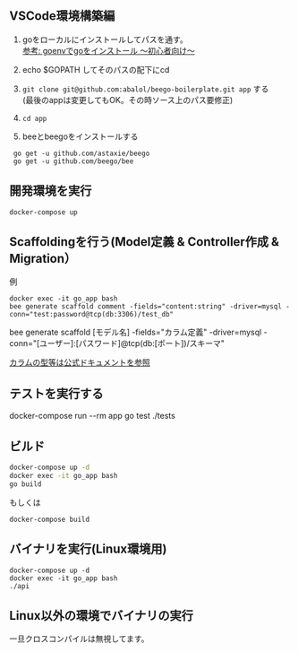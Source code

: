 ## VSCode環境構築編
1. goをローカルにインストールしてパスを通す。  
[参考: goenvでgoをインストール 〜初心者向け〜](https://qiita.com/yut-kt/items/9f5ac1e788df61f64290)

1. echo $GOPATH してそのパスの配下にcd
1. `git clone git@github.com:abalol/beego-boilerplate.git app` する   
(最後のappは変更してもOK。その時ソース上のパス要修正)
1. `cd app`
1. beeとbeegoをインストールする
```
 go get -u github.com/astaxie/beego
 go get -u github.com/beego/bee
```
## 開発環境を実行

`docker-compose up`

## Scaffoldingを行う(Model定義 & Controller作成 & Migration）
例
```
docker exec -it go_app bash
bee generate scaffold comment -fields="content:string" -driver=mysql -conn="test:password@tcp(db:3306)/test_db"
```

bee generate scaffold [モデル名] -fields="カラム定義"  -driver=mysql -conn="[ユーザー]:[パスワード]@tcp(db:[ポート])/スキーマ"

[カラムの型等は公式ドキュメントを参照](https://beego.me/docs/mvc/model/models.md#mysql)

## テストを実行する
docker-compose run --rm app go test ./tests

## ビルド

``` bash
docker-compose up -d
docker exec -it go_app bash
go build
```

もしくは

```
docker-compose build
```

## バイナリを実行(Linux環境用)

```
docker-compose up -d
docker exec -it go_app bash
./api
```

## Linux以外の環境でバイナリの実行
一旦クロスコンパイルは無視してます。
